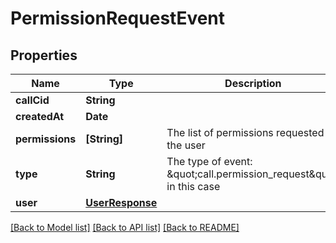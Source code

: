 # PermissionRequestEvent

## Properties
Name | Type | Description | Notes
------------ | ------------- | ------------- | -------------
**callCid** | **String** |  | 
**createdAt** | **Date** |  | 
**permissions** | **[String]** | The list of permissions requested by the user | 
**type** | **String** | The type of event: \&quot;call.permission_request\&quot; in this case | [default to "call.permission_request"]
**user** | [**UserResponse**](UserResponse.md) |  | 

[[Back to Model list]](../README.md#documentation-for-models) [[Back to API list]](../README.md#documentation-for-api-endpoints) [[Back to README]](../README.md)


